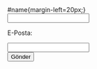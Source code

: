 <html>
  <head>
  #name{margin-left=20px;}
  </head>
  <body>
  <form action="https://formspree.io/burakscandan@windowslive.com"
      method="POST">
    <div id="name"> 
    <input type="text" name="name">
    </div>
    <p>E-Posta: </p> <input type="email" name="_replyto"><br />
    <input type="hidden" name="_subject" value="New submission!" />
    <input type="submit" value="Gönder">
</form>
  </body>

</html>
